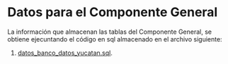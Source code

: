 # Datos para el Componente General

La información que almacenan las tablas del Componente General, se obtiene ejecuntando el código en sql almacenado en el archivo siguiente:
1. [datos_banco_datos_yucatan.sql](datos_banco_datos_yucatan.sql).
